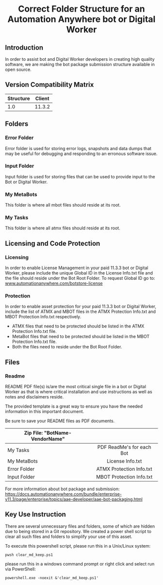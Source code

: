<center> <h1> Correct Folder Structure for an Automation Anywhere bot or Digital Worker </h1> </center>

## Introduction
In order to assist bot and Digital Worker developers in creating high quality software, we are making the bot package submission structure available in open source.

## Version Compatibility Matrix
| Structure        | Client           | 
| ------------- |:-------------:|
| 1.0      | 11.3.2 | 


## Folders

### Error Folder
Error folder is used for storing error logs, snapshots and data dumps that may be useful for debugging and responding to an erronous software issue.

### Input Folder
Input folder is used for storing files that can be used to provide input to the Bot or Digital Worker.

### My MetaBots
This folder is where all mbot files should reside at its root.

### My Tasks 
This folder is where all atmx files should reside at its root.

## Licensing and Code Protection
### Licensing
In order to enable License Management in your paid 11.3.3 bot or Digital Worker, please include the unique Global ID in the License Info.txt file and the file should reside under the Bot Root Folder. To request Global ID go to: www.automationanywhere.com/botstore-license 

### Protection
In order to enable asset protection for your paid 11.3.3 bot or Digital Worker, include the list of ATMX and MBOT files in the ATMX Protection Info.txt and MBOT Protection Info.txt respectively. 
* ATMX files that need to be protected should be listed in the ATMX Protection Info.txt file.
* MetaBot files that need to be protected should be listed in the MBOT Protection Info.txt file.
* Both the files need to reside under the Bot Root Folder.


## Files
### Readme
README PDF file(s) is/are the most critical single file in a bot or Digital Worker as that is where critical installation and use instructions as well as notes and disclaimers reside.

The provided template is a great way to ensure you have the needed information in this important document.

Be sure to save your README files as PDF documents. 

| Zip File: "BotName-VendorName"        | | 
| ------------- |:-------------:|
|  My Tasks     | PDF ReadMe's for each Bot | 
|  My MetaBots     | License Info.txt | 
|  Error Folder    | ATMX Protection Info.txt | 
|  Input Folder     | MBOT Protection Info.txt | 


For more information about bot package and submission: https://docs.automationanywhere.com/bundle/enterprise-v11.3/page/enterprise/topics/aae-developer/aae-bot-packaging.html 

## Key Use Instruction
There are several unnecessary files and folders, some of which are hidden due to being stored in a Git repository. We created a power shell script to clear all such files and folders to simplify your use of this asset.

To execute this powershell script, 
please run this in a Unix/Linux system:

    pwsh clear_md_keep.ps1

please run this in a windows command prompt or right click and select run via PowerShell:

    powershell.exe -noexit &'clear_md_keep.ps1'
